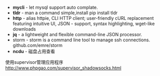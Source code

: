 - **mycli** - let mysql support auto complate.
- **tldr** - man a command simple,install pip install tldr
- **http** - alias httpie, CLI HTTP client; user-friendly cURL replacement featuring intuitive UI, JSON - support, syntax highlighting, wget-like downloads
- **jq** - a lightweight and flexible command-line JSON processor.
- storm - storm is a command line tool to manage ssh connections. github.com/emre/storm
- **ncdu** - 磁盘占用查看

使用supervisor管理应用程序
http://www.phpgao.com/supervisor_shadowsocks.html

